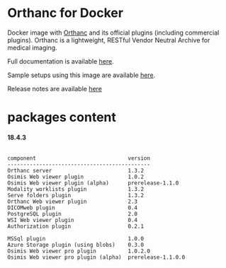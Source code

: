 # Orthanc for Docker
Docker image with [Orthanc](http://www.orthanc-server.com/) and its official plugins (including commercial plugins). Orthanc is a lightweight, RESTful Vendor Neutral Archive for medical imaging.

Full documentation is available [here](https://osimis.atlassian.net/wiki/spaces/OKB/pages/26738689/How+to+use+osimis+orthanc+Docker+images).

Sample setups using this image are available [here](https://bitbucket.org/osimis/orthanc-setup-samples/).

Release notes are available [here](https://bitbucket.org/osimis/orthanc-builder/src/master/release-notes-docker-images.txt)


# packages content

#### 18.4.3
```

component                             version
---------------------------------------------
Orthanc server                        1.3.2
Osimis Web viewer plugin              1.0.2
Osimis Web viewer plugin (alpha)      prerelease-1.1.0
Modality worklists plugin             1.3.2
Serve folders plugin                  1.3.2
Orthanc Web viewer plugin             2.3
DICOMweb plugin                       0.4
PostgreSQL plugin                     2.0
WSI Web viewer plugin                 0.4
Authorization plugin                  0.2.1

MSSql plugin                          1.0.0
Azure Storage plugin (using blobs)    0.3.0
Osimis Web viewer pro plugin          1.0.2.0
Osimis Web viewer pro plugin (alpha)  prerelease-1.1.0.0
```

